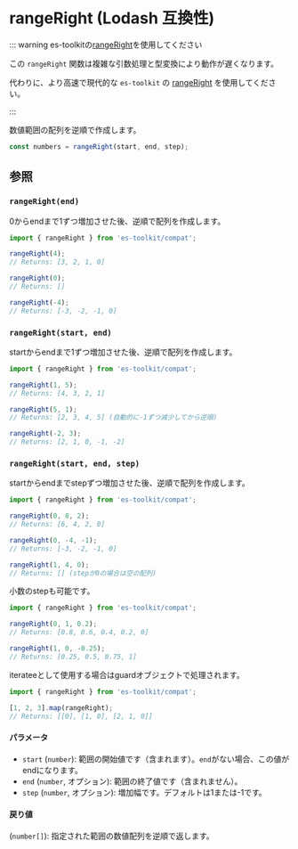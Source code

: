 # rangeRight (Lodash 互換性)

::: warning es-toolkitの[rangeRight](../../math/rangeRight.md)を使用してください

この `rangeRight` 関数は複雑な引数処理と型変換により動作が遅くなります。

代わりに、より高速で現代的な `es-toolkit` の [rangeRight](../../math/rangeRight.md) を使用してください。

:::

数値範囲の配列を逆順で作成します。

```typescript
const numbers = rangeRight(start, end, step);
```

## 参照

### `rangeRight(end)`

0からendまで1ずつ増加させた後、逆順で配列を作成します。

```typescript
import { rangeRight } from 'es-toolkit/compat';

rangeRight(4);
// Returns: [3, 2, 1, 0]

rangeRight(0);
// Returns: []

rangeRight(-4);
// Returns: [-3, -2, -1, 0]
```

### `rangeRight(start, end)`

startからendまで1ずつ増加させた後、逆順で配列を作成します。

```typescript
import { rangeRight } from 'es-toolkit/compat';

rangeRight(1, 5);
// Returns: [4, 3, 2, 1]

rangeRight(5, 1);
// Returns: [2, 3, 4, 5] (自動的に-1ずつ減少してから逆順)

rangeRight(-2, 3);
// Returns: [2, 1, 0, -1, -2]
```

### `rangeRight(start, end, step)`

startからendまでstepずつ増加させた後、逆順で配列を作成します。

```typescript
import { rangeRight } from 'es-toolkit/compat';

rangeRight(0, 8, 2);
// Returns: [6, 4, 2, 0]

rangeRight(0, -4, -1);
// Returns: [-3, -2, -1, 0]

rangeRight(1, 4, 0);
// Returns: [] (stepが0の場合は空の配列)
```

小数のstepも可能です。

```typescript
import { rangeRight } from 'es-toolkit/compat';

rangeRight(0, 1, 0.2);
// Returns: [0.8, 0.6, 0.4, 0.2, 0]

rangeRight(1, 0, -0.25);
// Returns: [0.25, 0.5, 0.75, 1]
```

iterateeとして使用する場合はguardオブジェクトで処理されます。

```typescript
import { rangeRight } from 'es-toolkit/compat';

[1, 2, 3].map(rangeRight);
// Returns: [[0], [1, 0], [2, 1, 0]]
```

#### パラメータ

- `start` (`number`): 範囲の開始値です（含まれます）。`end`がない場合、この値がendになります。
- `end` (`number`, オプション): 範囲の終了値です（含まれません）。
- `step` (`number`, オプション): 増加幅です。デフォルトは1または-1です。

#### 戻り値

(`number[]`): 指定された範囲の数値配列を逆順で返します。
